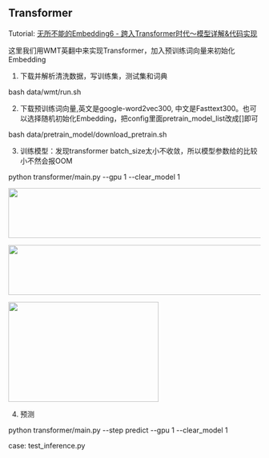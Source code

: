 ## Transformer 
Tutorial: [无所不能的Embedding6 - 跨入Transformer时代～模型详解&代码实现](https://www.cnblogs.com/gogoSandy/p/14386998.html)

这里我们用WMT英翻中来实现Transformer，加入预训练词向量来初始化Embedding

1. 下载并解析清洗数据，写训练集，测试集和词典

bash data/wmt/run.sh
   
2. 下载预训练词向量,英文是google-word2vec300, 中文是Fasttext300。也可以选择随机初始化Embedding，把config里面pretrain_model_list改成[]即可

bash data/pretrain_model/download_pretrain.sh 
   
3. 训练模型：发现transformer batch_size太小不收敛，所以模型参数给的比较小不然会报OOM

python transformer/main.py --gpu 1 --clear_model 1

<p align="left"> 
    <img src="https://static01.imgkr.com/temp/581eb15bc4ef486dbdd11acd501b7557.png" width="600" height="100"> </p> 
<p align="left"> </p> 

<p align="left"> 
    <img src="https://static01.imgkr.com/temp/d17644a667af408197f621dee6373653.png" width="600" height="100"> </p> 
<p align="left"> </p> 

<p align="left"> 
    <img src="https://static01.imgkr.com/temp/b7d848c77382483a9096bab343ebb91b.png" width="300" height="200"> </p> 
<p align="left"> </p> 

4. 预测

python transformer/main.py --step predict --gpu 1 --clear_model 1 

case: test_inference.py 
